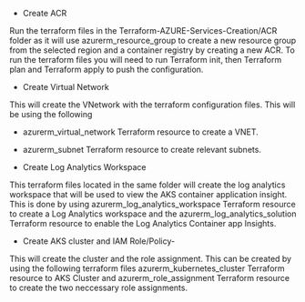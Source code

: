 - Create ACR 

Run the terraform files in the Terraform-AZURE-Services-Creation/ACR folder as it will use azurerm_resource_group to create a new resource group from the selected region and a container registry by creating a new ACR. To run the terraform files you will need to run Terraform init, then Terraform plan and Terraform apply to push the configuration. 


- Create Virtual Network 

This will create the VNetwork with the terraform configuration files. This will be using the following 

 - azurerm_virtual_network Terraform resource to create a VNET.
 - azurerm_subnet Terraform resource to create relevant subnets.

 - Create Log Analytics Workspace 

 This terraform files located in the same folder will create the log analytics workspace that will be used to view the AKS container application insight. This is done by using azurerm_log_analytics_workspace Terraform resource to create a Log Analytics workspace and the azurerm_log_analytics_solution Terraform resource to enable the Log Analytics  Container app Insights.

- Create AKS cluster and IAM Role/Policy- 

This will create the cluster and the role assignment. This can be created by using the following terraform files azurerm_kubernetes_cluster Terraform resource to AKS Cluster and azurerm_role_assignment Terraform resource to create the two neccessary role assignments. 